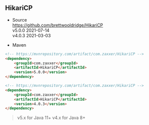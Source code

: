 
## HikariCP

- Source  
  https://github.com/brettwooldridge/HikariCP  
  v5.0.0 2021-07-14  
  v4.0.3 2021-03-03  

- Maven
```html
<!-- https://mvnrepository.com/artifact/com.zaxxer/HikariCP -->
<dependency>
    <groupId>com.zaxxer</groupId>
    <artifactId>HikariCP</artifactId>
    <version>5.0.0</version>
</dependency>

<!-- https://mvnrepository.com/artifact/com.zaxxer/HikariCP -->
<dependency>
    <groupId>com.zaxxer</groupId>
    <artifactId>HikariCP</artifactId>
    <version>4.0.3</version>
</dependency>
```
> v5.x for Java 11+
> v4.x for Java 8+

